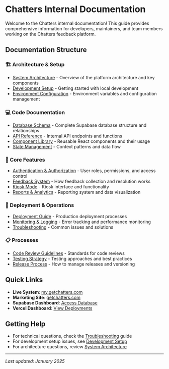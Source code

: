 # Chatters Internal Documentation

Welcome to the Chatters internal documentation! This guide provides comprehensive information for developers, maintainers, and team members working on the Chatters feedback platform.

## Documentation Structure

### 🏗️ Architecture & Setup
- [System Architecture](./architecture.md) - Overview of the platform architecture and key components
- [Development Setup](./development-setup.md) - Getting started with local development
- [Environment Configuration](./environment-config.md) - Environment variables and configuration management

### 💻 Code Documentation
- [Database Schema](./database-schema.md) - Complete Supabase database structure and relationships
- [API Reference](./api-reference.md) - Internal API endpoints and functions
- [Component Library](./components.md) - Reusable React components and their usage
- [State Management](./state-management.md) - Context patterns and data flow

### 🔧 Core Features
- [Authentication & Authorization](./auth-system.md) - User roles, permissions, and access control
- [Feedback System](./feedback-system.md) - How feedback collection and resolution works
- [Kiosk Mode](./kiosk-mode.md) - Kiosk interface and functionality
- [Reports & Analytics](./reports.md) - Reporting system and data visualization

### 🚀 Deployment & Operations
- [Deployment Guide](./deployment.md) - Production deployment processes
- [Monitoring & Logging](./monitoring.md) - Error tracking and performance monitoring
- [Troubleshooting](./troubleshooting.md) - Common issues and solutions

### 📋 Processes
- [Code Review Guidelines](./code-review.md) - Standards for code reviews
- [Testing Strategy](./testing.md) - Testing approaches and best practices
- [Release Process](./release-process.md) - How to manage releases and versioning

## Quick Links

- **Live System**: [my.getchatters.com](https://my.getchatters.com)
- **Marketing Site**: [getchatters.com](https://getchatters.com)
- **Supabase Dashboard**: [Access Database](https://supabase.com/dashboard)
- **Vercel Dashboard**: [View Deployments](https://vercel.com/dashboard)

## Getting Help

- For technical questions, check the [Troubleshooting](./troubleshooting.md) guide
- For development setup issues, see [Development Setup](./development-setup.md)
- For architecture questions, review [System Architecture](./architecture.md)

---

*Last updated: January 2025*
